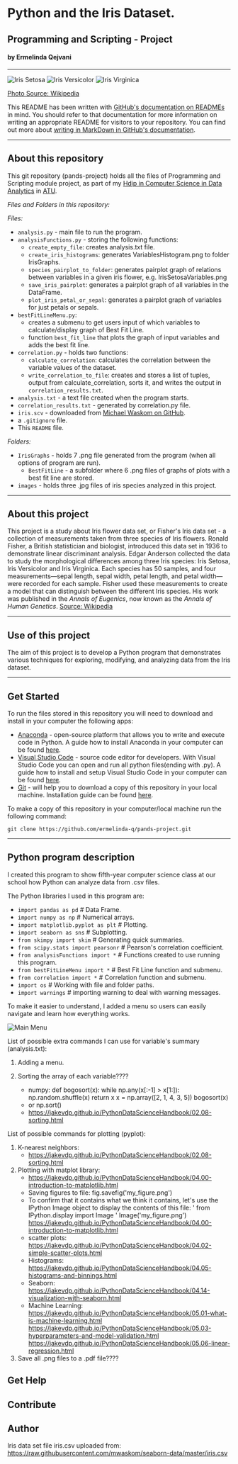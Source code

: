 # Python and the Iris Dataset.

## Programming and Scripting - Project

#### by Ermelinda Qejvani

***
![Iris Setosa](/images/Iris_setosa.jpg)  ![Iris Versicolor](/images/Iris_versicolor.jpg)   ![Iris Virginica](/images/Iris_virginica.jpg)

[Photo Source: Wikipedia](https://commons.wikimedia.org/wiki/File:Kosaciec_szczecinkowaty_Iris_setosa.jpg)

This README has been written with [GitHub's documentation on READMEs](https://docs.github.com/en/repositories/managing-your-repositorys-settings-and-features/customizing-your-repository/about-readmes) in mind.
You should refer to that documentation for more information on writing an appropriate README for visitors to your repository.
You can find out more about [writing in MarkDown in GitHub's documentation](https://docs.github.com/en/get-started/writing-on-github/getting-started-with-writing-and-formatting-on-github/basic-writing-and-formatting-syntax).

***
## About this repository

This git repository (pands-project) holds all the files of Programming and Scripting module project, as part of my [Hdip in Computer Science in Data Analytics](https://www.gmit.ie/higher-diploma-in-science-in-computing-in-data-analytics#:~:text=You%20are%20a%20Level%208,topics%20in%20your%20original%20degree.) in [ATU](https://www.gmit.ie/).

_Files and Folders in this repository:_

_Files:_

- `analysis.py` - main file to run the program.
- `analysisFunctions.py` - storing the following functions:
    - `create_empty_file`: creates analysis.txt file.
    - `create_iris_histograms`: generates VariablesHistogram.png to folder IrisGraphs.
    - `species_pairplot_to_folder`: generates pairplot graph of relations between variables in a given iris flower, e.g. IrisSetosaVariables.png
    - `save_iris_pairplot`: generates a pairplot graph of all variables in the DataFrame.
    - `plot_iris_petal_or_sepal`: generates a pairplot graph of variables for just petals or sepals.
- `bestFitLineMenu.py`:
    - creates a submenu to get users input of which variables to calculate/display graph of Best Fit Line.
    - function `best_fit_line` that plots the graph of input variables and adds the best fit line.
- `correlation.py` - holds two functions:
    - `calculate_correlation`: calculates the correlation between the variable values of the dataset.
    - `write_correlation_to_file`: creates and stores a list of tuples, output from calculate_correlation, sorts it, and writes the output in `correlation_results.txt`.
- `analysis.txt` - a text file created when the program starts.
- `correlation_results.txt` - generated by correlation.py file.
- `iris.scv` - downloaded from [Michael Waskom on GitHub](https://raw.githubusercontent.com/mwaskom/seaborn-data/master/iris.csv).
- a `.gitignore` file.
- This `README` file.

_Folders:_

- `IrisGraphs` - holds 7 .png file generated from the program (when all options of program are run).
    - `BestFitLine` - a subfolder where 6 .png files of graphs of plots with a best fit line are stored.
- `images` - holds three .jpg files of iris species analyzed in this project.

***
## About this project

This project is a study about Iris flower data set, or Fisher's Iris data set - a collection of measurements taken from three species of Iris flowers. Ronald Fisher, a British statistician and biologist, introduced this data set in 1936 to demonstrate linear discriminant analysis. Edgar Anderson collected the data to study the morphological differences among three Iris species: Iris Setosa, Iris Versicolor and Iris Virginica. Each species has 50 samples, and four measurements—sepal length, sepal width, petal length, and petal width—were recorded for each sample. Fisher used these measurements to create a model that can distinguish between the different Iris species. His work was published in the _Annals of Eugenics_, now known as the _Annals of Human Genetics_. [Source: Wikipedia](https://en.wikipedia.org/wiki/Iris_flower_data_set)

***
## Use of this project

The aim of this project is to develop a Python program that demonstrates various techniques for exploring, modifying, and analyzing data from the Iris dataset.

***
## Get Started

To run the files stored in this repository you will need to download and install in your computer the following apps:

- [Anaconda](https://www.anaconda.com/) - open-source platform that allows you to write and execute code in Python. A guide how to install Anaconda in your computer can be found [here](https://docs.anaconda.com/free/anaconda/install/index.html).
- [Visual Studio Code](https://code.visualstudio.com/) - source code editor for developers. With Visual Studio Code you can open and run all python files(ending with .py). A guide how to install and setup Visual Studio Code in your computer can be found [here](https://code.visualstudio.com/learn/get-started/basics).
- [Git](https://git-scm.com/downloads) - will help you to download a copy of this repository in your local machine. Installation guide can be found [here](https://github.com/git-guides/install-git).

To make a copy of this repository in your computer/local machine run the following command:

```
git clone https://github.com/ermelinda-q/pands-project.git
```
***
## Python program description

I created this program to show fifth-year computer science class at our school how Python can analyze data from .csv files. 

The Python libraries I used in this program are:
- `import pandas as pd`                       # Data Frame.
- `import numpy as np`                        # Numerical arrays.
- `import matplotlib.pyplot as plt`           # Plotting.
- `import seaborn as sns`                     # Subplotting.
- `from skimpy import skim`                   # Generating quick summaries.
- `from scipy.stats import pearsonr`          # Pearson's correlation coefficient.
- `from analysisFunctions import *`           # Functions created to use running this program.
- `from bestFitLineMenu import *`             # Best Fit Line function and submenu.   
- `from correlation import *`                 # Correlation function and submenu.
- `import os`                                 # Working with file and folder paths.
- `import warnings`                           # importing warning to deal with warning messages.

To make it easier to understand, I added a menu so users can easily navigate and learn how everything works.

![Main Menu](./images/main-menu.png)





List of possible extra commands I can use for variable's summary (analysis.txt):
1. Adding a menu.

2. Sorting the array of each variable????
    - numpy:
    def bogosort(x):
    while np.any(x[:-1] > x[1:]):
        np.random.shuffle(x)
    return x
    x = np.array([2, 1, 4, 3, 5])
    bogosort(x)
    - or np.sort()
    - https://jakevdp.github.io/PythonDataScienceHandbook/02.08-sorting.html

List of possible commands for plotting (pyplot):

1. K-nearest neighbors:
     - https://jakevdp.github.io/PythonDataScienceHandbook/02.08-sorting.html
2. Plotting with matplot library:
    - https://jakevdp.github.io/PythonDataScienceHandbook/04.00-introduction-to-matplotlib.html
    - Saving figures to file:
    fig.savefig('my_figure.png')
    - To confirm that it contains what we think it contains, let's use the IPython Image object to display the contents of this file:
    ' from IPython.display import Image
    ' Image('my_figure.png')
    https://jakevdp.github.io/PythonDataScienceHandbook/04.00-introduction-to-matplotlib.html
    - scatter plots:
    https://jakevdp.github.io/PythonDataScienceHandbook/04.02-simple-scatter-plots.html
    - Histograms:
    https://jakevdp.github.io/PythonDataScienceHandbook/04.05-histograms-and-binnings.html
    - Seaborn:
    https://jakevdp.github.io/PythonDataScienceHandbook/04.14-visualization-with-seaborn.html
    - Machine Learning:
    https://jakevdp.github.io/PythonDataScienceHandbook/05.01-what-is-machine-learning.html
    https://jakevdp.github.io/PythonDataScienceHandbook/05.03-hyperparameters-and-model-validation.html
    https://jakevdp.github.io/PythonDataScienceHandbook/05.06-linear-regression.html
3. Save all .png files to a .pdf file????

## Get Help



## Contribute



## Author


Iris data set file iris.csv uploaded from:
https://raw.githubusercontent.com/mwaskom/seaborn-data/master/iris.csv


